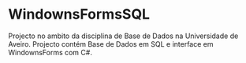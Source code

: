 # WindownsFormsSQL
Projecto no ambito da disciplina de Base de Dados na Universidade de Aveiro.
Projecto contém Base de Dados em SQL e interface em WindownsForms com C#.
